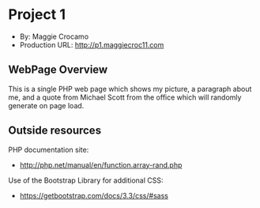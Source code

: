 # Project 1
+ By: Maggie Crocamo
+ Production URL: http://p1.maggiecroc11.com

## WebPage Overview
This is a single PHP web page which shows my picture,
a paragraph about me, and a quote from Michael Scott
from the office which will randomly generate on page load.


## Outside resources
PHP documentation site:
+ http://php.net/manual/en/function.array-rand.php

Use of the Bootstrap Library for additional CSS:
+ https://getbootstrap.com/docs/3.3/css/#sass

